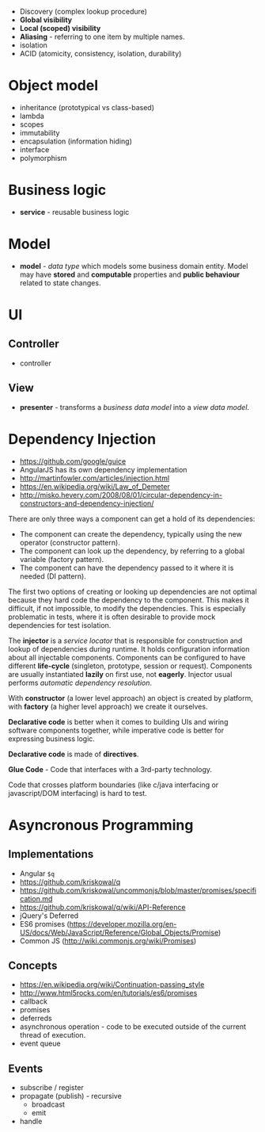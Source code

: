 - Discovery (complex lookup procedure)
- **Global visibility**
- **Local (scoped) visibility**
- **Aliasing** - referring to one item by multiple names.
- isolation
- ACID (atomicity, consistency, isolation, durability)

# Object model
- inheritance (prototypical vs class-based)
- lambda
- scopes
- immutability
- encapsulation (information hiding)
- interface
- polymorphism

# Business logic
- **service** - reusable business logic

# Model
- **model** - *data type* which models some business domain entity. Model may have **stored** and **computable** properties and **public behaviour** related to state changes.

# UI

## Controller
- controller

## View
- **presenter** - transforms a *business data model* into a *view data model*.

# Dependency Injection

- https://github.com/google/guice
- AngularJS has its own dependency implementation
- http://martinfowler.com/articles/injection.html
- https://en.wikipedia.org/wiki/Law_of_Demeter
- http://misko.hevery.com/2008/08/01/circular-dependency-in-constructors-and-dependency-injection/

There are only three ways a component can get a hold of its dependencies:

- The component can create the dependency, typically using the new operator (constructor pattern).
- The component can look up the dependency, by referring to a global variable (factory pattern).
- The component can have the dependency passed to it where it is needed (DI pattern).

The first two options of creating or looking up dependencies are not optimal because they hard code the dependency to the component. This makes it difficult, if not impossible, to modify the dependencies. This is especially problematic in tests, where it is often desirable to provide mock dependencies for test isolation.

The **injector** is a *service locator* that is responsible for construction and lookup of dependencies during runtime. It holds configuration information about all injectable components. Components can be configured to have different **life-cycle** (singleton, prototype, session or request). Components are usually instantiated **lazily** on first use, not **eagerly**. Injector usual performs *automatic dependency resolution*.

With **constructor** (a lower level approach) an object is created by platform, with **factory** (a higher level approach) we create it ourselves.

**Declarative code** is better when it comes to building UIs and wiring software components together, while imperative code is better for expressing business logic.

**Declarative code** is made of **directives**.

**Glue Code** - Code that interfaces with a 3rd-party technology.

Code that crosses platform boundaries (like c/java interfacing or javascript/DOM interfacing) is hard to test.

# Asyncronous Programming
## Implementations
- Angular `$q`
- https://github.com/kriskowal/q
- https://github.com/kriskowal/uncommonjs/blob/master/promises/specification.md
- https://github.com/kriskowal/q/wiki/API-Reference
- jQuery's Deferred
- ES6 promises (https://developer.mozilla.org/en-US/docs/Web/JavaScript/Reference/Global_Objects/Promise)
- Common JS (http://wiki.commonjs.org/wiki/Promises)

## Concepts
- https://en.wikipedia.org/wiki/Continuation-passing_style
- http://www.html5rocks.com/en/tutorials/es6/promises
- callback
- promises
- deferreds
- asynchronous operation - code to be executed outside of the current thread of execution.
- event queue



## Events
- subscribe / register
- propagate (publish) - recursive
  + broadcast
  + emit
- handle


